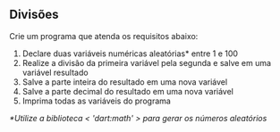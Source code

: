 ## Divisões

Crie um programa que atenda os requisitos abaixo:

1. Declare duas variáveis numéricas aleatórias* entre 1 e 100
2. Realize a divisão da primeira variável pela segunda e salve em uma variável resultado
3. Salve a parte inteira do resultado em uma nova variável 
4. Salve a parte decimal do resultado em uma nova variável
5. Imprima todas as variáveis do programa

_*Utilize a biblioteca < 'dart:math' > para gerar os números aleatórios_